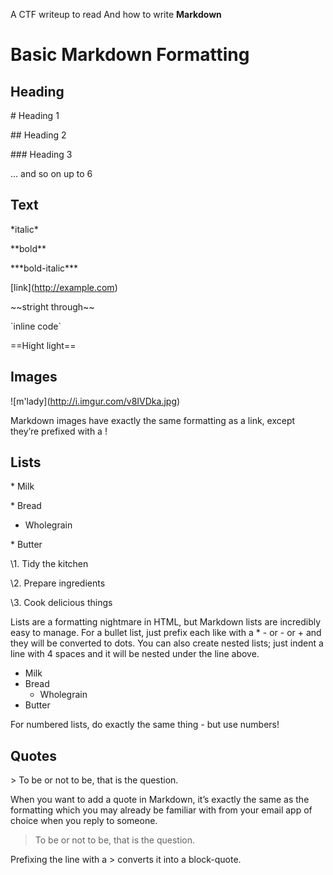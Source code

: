A CTF writeup to read And how to write **Markdown**
# Basic Markdown Formatting
## Heading
  \# Heading 1
  
  \## Heading 2
  
  \### Heading 3
  
  ... and so on up to 6
 
## Text
  \*italic\*
  
  \*\*bold\**
  
  \*\*\*bold-italic\*\*\*
  
  \[link\](http://example.com)
  
  \~~stright through~~
  
  \`inline code\`
  
  \==Hight light==

## Images
  \!\[m'lady](http://i.imgur.com/v8IVDka.jpg)
  
  Markdown images have exactly the same formatting as a link, except they’re prefixed with a !
 
## Lists

\* Milk

\* Bread
* Wholegrain
    
\* Butter

  \\1. Tidy the kitchen

\2. Prepare ingredients  

\3. Cook delicious things  

Lists are a formatting nightmare in HTML, but Markdown lists are incredibly easy to manage. For a bullet list, just prefix each like with a * - or - or + and they will be converted to dots. You can also create nested lists; just indent a line with 4 spaces and it will be nested under the line above.

  * Milk
  * Bread
      * Wholegrain
  * Butter

For numbered lists, do exactly the same thing - but use numbers!

## Quotes

  \> To be or not to be, that is the question.

When you want to add a quote in Markdown, it’s exactly the same as the formatting which you may already be familiar with from your email app of choice when you reply to someone.

> To be or not to be, that is the question.

Prefixing the line with a > converts it into a block-quote.

